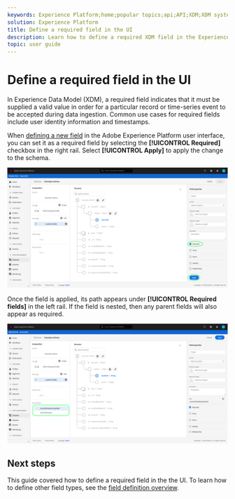 ```yaml
---
keywords: Experience Platform;home;popular topics;api;API;XDM;XDM system;experience data model;data model;ui;workspace;required;field;
solution: Experience Platform
title: Define a required field in the UI
description: Learn how to define a required XDM field in the Experience Platform user interface.
topic: user guide
---
```


# Define a required field in the UI

In Experience Data Model (XDM), a required field indicates that it must be supplied a valid value in order for a particular record or time-series event to be accepted during data ingestion. Common use cases for required fields include user identity information and timestamps.

When [defining a new field](./overview.md#define) in the Adobe Experience Platform user interface, you can set it as a required field by selecting the **[!UICONTROL Required]** checkbox in the right rail. Select **[!UICONTROL Apply]** to apply the change to the schema.

![](../../images/ui/fields/special/required.png)

Once the field is applied, its path appears under **[!UICONTROL Required fields]** in the left rail. If the field is nested, then any parent fields will also appear as required.

![](../../images/ui/fields/special/required-applied.png)

## Next steps

This guide covered how to define a required field in the the UI. To learn how to define other field types, see the [field definition overview](./overview.md#special).